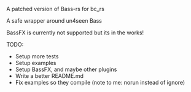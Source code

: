 A patched version of Bass-rs for bc_rs

A safe wrapper around un4seen Bass

BassFX is currently not supported but its in the works!

TODO:
- Setup more tests
- Setup examples
- Setup BassFX, and maybe other plugins
- Write a better README.md
- Fix examples so they compile (note to me: norun instead of ignore)